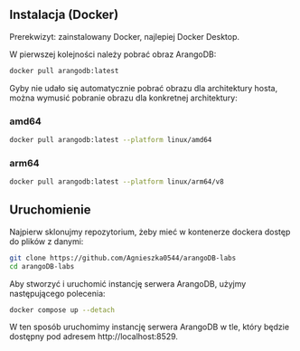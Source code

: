 <!-- - ArangoDB - wielomodelowa baza danych (dokumenty + grafy + key-value). Język AQL (1-2os.) Agnieszka Trojnowska, Tomasz Żelawski. 27.05.2025. -->

## Instalacja (Docker)

Prerekwizyt: zainstalowany Docker, najlepiej Docker Desktop.

W pierwszej kolejności należy pobrać obraz ArangoDB:

```bash
docker pull arangodb:latest
```

Gyby nie udało się automatycznie pobrać obrazu dla architektury hosta, można wymusić pobranie obrazu dla konkretnej architektury:

### amd64

```bash
docker pull arangodb:latest --platform linux/amd64
```

### arm64

```bash
docker pull arangodb:latest --platform linux/arm64/v8
```

## Uruchomienie

Najpierw sklonujmy repozytorium, żeby mieć w kontenerze dockera dostęp do plików z danymi:

```bash
git clone https://github.com/Agnieszka0544/arangoDB-labs
cd arangoDB-labs
```

Aby stworzyć i uruchomić instancję serwera ArangoDB, użyjmy następującego polecenia:

```bash
docker compose up --detach
```

W ten sposób uruchomimy instancję serwera ArangoDB w tle, który będzie dostępny pod adresem http://localhost:8529.
